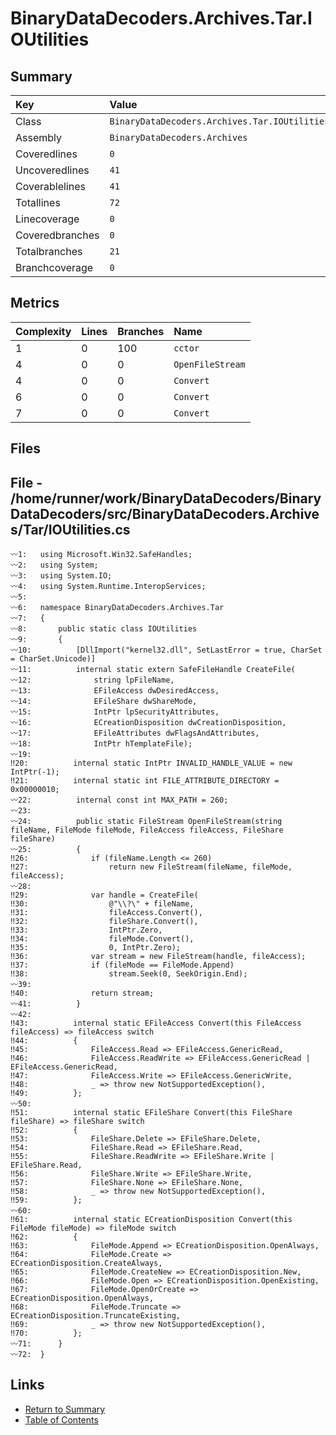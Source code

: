﻿# BinaryDataDecoders.Archives.Tar.IOUtilities

## Summary

| Key             | Value                                         |
| :-------------- | :-------------------------------------------- |
| Class           | `BinaryDataDecoders.Archives.Tar.IOUtilities` |
| Assembly        | `BinaryDataDecoders.Archives`                 |
| Coveredlines    | `0`                                           |
| Uncoveredlines  | `41`                                          |
| Coverablelines  | `41`                                          |
| Totallines      | `72`                                          |
| Linecoverage    | `0`                                           |
| Coveredbranches | `0`                                           |
| Totalbranches   | `21`                                          |
| Branchcoverage  | `0`                                           |

## Metrics

| Complexity | Lines | Branches | Name             |
| :--------- | :---- | :------- | :--------------- |
| 1          | 0     | 100      | `cctor`          |
| 4          | 0     | 0        | `OpenFileStream` |
| 4          | 0     | 0        | `Convert`        |
| 6          | 0     | 0        | `Convert`        |
| 7          | 0     | 0        | `Convert`        |

## Files

## File - /home/runner/work/BinaryDataDecoders/BinaryDataDecoders/src/BinaryDataDecoders.Archives/Tar/IOUtilities.cs

```CSharp
〰1:   using Microsoft.Win32.SafeHandles;
〰2:   using System;
〰3:   using System.IO;
〰4:   using System.Runtime.InteropServices;
〰5:   
〰6:   namespace BinaryDataDecoders.Archives.Tar
〰7:   {
〰8:       public static class IOUtilities
〰9:       {
〰10:          [DllImport("kernel32.dll", SetLastError = true, CharSet = CharSet.Unicode)]
〰11:          internal static extern SafeFileHandle CreateFile(
〰12:              string lpFileName,
〰13:              EFileAccess dwDesiredAccess,
〰14:              EFileShare dwShareMode,
〰15:              IntPtr lpSecurityAttributes,
〰16:              ECreationDisposition dwCreationDisposition,
〰17:              EFileAttributes dwFlagsAndAttributes,
〰18:              IntPtr hTemplateFile);
〰19:  
‼20:          internal static IntPtr INVALID_HANDLE_VALUE = new IntPtr(-1);
‼21:          internal static int FILE_ATTRIBUTE_DIRECTORY = 0x00000010;
〰22:          internal const int MAX_PATH = 260;
〰23:  
〰24:          public static FileStream OpenFileStream(string fileName, FileMode fileMode, FileAccess fileAccess, FileShare fileShare)
〰25:          {
‼26:              if (fileName.Length <= 260)
‼27:                  return new FileStream(fileName, fileMode, fileAccess);
〰28:  
‼29:              var handle = CreateFile(
‼30:                  @"\\?\" + fileName,
‼31:                  fileAccess.Convert(),
‼32:                  fileShare.Convert(),
‼33:                  IntPtr.Zero,
‼34:                  fileMode.Convert(),
‼35:                  0, IntPtr.Zero);
‼36:              var stream = new FileStream(handle, fileAccess);
‼37:              if (fileMode == FileMode.Append)
‼38:                  stream.Seek(0, SeekOrigin.End);
〰39:  
‼40:              return stream;
〰41:          }
〰42:  
‼43:          internal static EFileAccess Convert(this FileAccess fileAccess) => fileAccess switch
‼44:          {
‼45:              FileAccess.Read => EFileAccess.GenericRead,
‼46:              FileAccess.ReadWrite => EFileAccess.GenericRead | EFileAccess.GenericRead,
‼47:              FileAccess.Write => EFileAccess.GenericWrite,
‼48:              _ => throw new NotSupportedException(),
‼49:          };
〰50:  
‼51:          internal static EFileShare Convert(this FileShare fileShare) => fileShare switch
‼52:          {
‼53:              FileShare.Delete => EFileShare.Delete,
‼54:              FileShare.Read => EFileShare.Read,
‼55:              FileShare.ReadWrite => EFileShare.Write | EFileShare.Read,
‼56:              FileShare.Write => EFileShare.Write,
‼57:              FileShare.None => EFileShare.None,
‼58:              _ => throw new NotSupportedException(),
‼59:          };
〰60:  
‼61:          internal static ECreationDisposition Convert(this FileMode fileMode) => fileMode switch
‼62:          {
‼63:              FileMode.Append => ECreationDisposition.OpenAlways,
‼64:              FileMode.Create => ECreationDisposition.CreateAlways,
‼65:              FileMode.CreateNew => ECreationDisposition.New,
‼66:              FileMode.Open => ECreationDisposition.OpenExisting,
‼67:              FileMode.OpenOrCreate => ECreationDisposition.OpenAlways,
‼68:              FileMode.Truncate => ECreationDisposition.TruncateExisting,
‼69:              _ => throw new NotSupportedException(),
‼70:          };
〰71:      }
〰72:  }
```

## Links

* [Return to Summary](Summary.md)
* [Table of Contents](../TOC.md)

